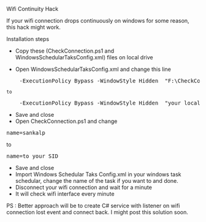 Wifi Continuity Hack

If your wifi connection drops continuously on windows for some reason, this hack might work. 

Installation steps 

- Copy these (CheckConnection.ps1 and WindowsSchedularTaksConfig.xml) files on local drive 

- Open WindowsSchedularTaksConfig.xml and change this line

<pre>
    <Arguments>-ExecutionPolicy Bypass -WindowStyle Hidden  "F:\CheckConnection.ps1" -NoProfile -Noninteractive</Arguments>
</pre>
    to 

<pre>
    <Arguments>-ExecutionPolicy Bypass -WindowStyle Hidden  "your_localtion\CheckConnection.ps1" -NoProfile -Noninteractive</Arguments>
</pre>   

- Save and close
- Open CheckConnection.ps1 and change 

<pre>name=sankalp</pre>
to 
<pre>name=to_your_SID</pre>

- Save and close
- Import Windows Schedular Taks Config.xml in your windows task schedular, change the name of the task if you want to and done. 
- Disconnect your wifi connection and wait for a minute
- It will check wifi interface every minute 


PS : Better approach will be to create C# service with listener on wifi connection lost event and connect back. I might post this solution soon.
